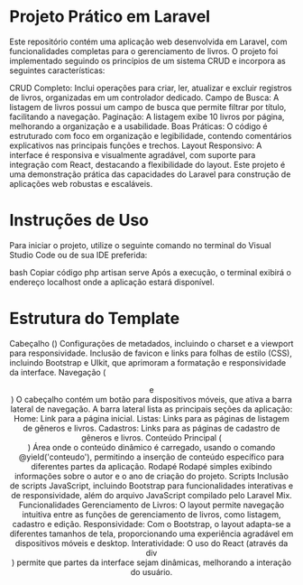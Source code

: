 # Projeto Prático em Laravel
Este repositório contém uma aplicação web desenvolvida em Laravel, com funcionalidades completas para o gerenciamento de livros. O projeto foi implementado seguindo os princípios de um sistema CRUD e incorpora as seguintes características:

CRUD Completo: Inclui operações para criar, ler, atualizar e excluir registros de livros, organizadas em um controlador dedicado.
Campo de Busca: A listagem de livros possui um campo de busca que permite filtrar por título, facilitando a navegação.
Paginação: A listagem exibe 10 livros por página, melhorando a organização e a usabilidade.
Boas Práticas: O código é estruturado com foco em organização e legibilidade, contendo comentários explicativos nas principais funções e trechos.
Layout Responsivo: A interface é responsiva e visualmente agradável, com suporte para integração com React, destacando a flexibilidade do layout.
Este projeto é uma demonstração prática das capacidades do Laravel para construção de aplicações web robustas e escaláveis.

# Instruções de Uso
Para iniciar o projeto, utilize o seguinte comando no terminal do Visual Studio Code ou de sua IDE preferida:

bash
Copiar código
php artisan serve
Após a execução, o terminal exibirá o endereço localhost onde a aplicação estará disponível.

# Estrutura do Template
Cabeçalho (<head>)
Configurações de metadados, incluindo o charset e a viewport para responsividade.
Inclusão de favicon e links para folhas de estilo (CSS), incluindo Bootstrap e UIkit, que aprimoram a formatação e responsividade da interface.
Navegação (<header> e <nav>)
O cabeçalho contém um botão para dispositivos móveis, que ativa a barra lateral de navegação.
A barra lateral lista as principais seções da aplicação:
Home: Link para a página inicial.
Listas: Links para as páginas de listagem de gêneros e livros.
Cadastros: Links para as páginas de cadastro de gêneros e livros.
Conteúdo Principal (<main>)
Área onde o conteúdo dinâmico é carregado, usando o comando @yield('conteudo'), permitindo a inserção de conteúdo específico para diferentes partes da aplicação.
Rodapé
Rodapé simples exibindo informações sobre o autor e o ano de criação do projeto.
Scripts
Inclusão de scripts JavaScript, incluindo Bootstrap para funcionalidades interativas e de responsividade, além do arquivo JavaScript compilado pelo Laravel Mix.
Funcionalidades
Gerenciamento de Livros: O layout permite navegação intuitiva entre as funções de gerenciamento de livros, como listagem, cadastro e edição.
Responsividade: Com o Bootstrap, o layout adapta-se a diferentes tamanhos de tela, proporcionando uma experiência agradável em dispositivos móveis e desktop.
Interatividade: O uso do React (através da div <div id="app"></div>) permite que partes da interface sejam dinâmicas, melhorando a interação do usuário.
